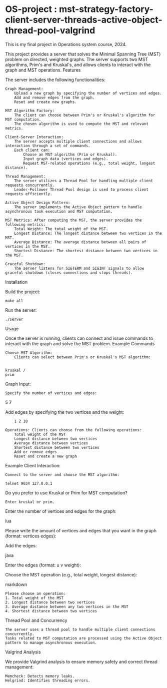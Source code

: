 # OS-project : mst-strategy-factory-client-server-threads-active-object-thread-pool-valgrind
This is my final project in Operations system course, 2024. 

This project provides a server that solves the Minimal Spanning Tree (MST) problem on directed, weighted graphs. The server supports two MST algorithms, Prim's and Kruskal's, and allows clients to interact with the graph and MST operations.
Features

The server includes the following functionalities:

    Graph Management:
        Upload a new graph by specifying the number of vertices and edges.
        Add and remove edges from the graph.
        Reset and create new graphs.

    MST Algorithm Factory:
        The client can choose between Prim's or Kruskal's algorithm for MST computation.
        The chosen algorithm is used to compute the MST and relevant metrics.

    Client-Server Interaction:
        The server accepts multiple client connections and allows interaction through a set of commands.
        Each client can:
            Choose an MST algorithm (Prim or Kruskal).
            Input graph data (vertices and edges).
            Request MST-related operations (e.g., total weight, longest distance).

    Thread Management:
        The server utilizes a Thread Pool for handling multiple client requests concurrently.
        Leader-Follower Thread Pool design is used to process client requests efficiently.

    Active Object Design Pattern:
        The server implements the Active Object pattern to handle asynchronous task execution and MST computation.

    MST Metrics: After computing the MST, the server provides the following metrics:
        Total Weight: The total weight of the MST.
        Longest Distance: The longest distance between two vertices in the MST.
        Average Distance: The average distance between all pairs of vertices in the MST.
        Shortest Distance: The shortest distance between two vertices in the MST.

    Graceful Shutdown:
        The server listens for SIGTERM and SIGINT signals to allow graceful shutdown (closes connections and stops threads).

Installation

Build the project:

    make all

Run the server:

    ./server

Usage

Once the server is running, clients can connect and issue commands to interact with the graph and solve the MST problem.
Example Commands

    Choose MST Algorithm:
        Clients can select between Prim's or Kruskal's MST algorithm:


    kruskal /
    prim

Graph Input:

    Specify the number of vertices and edges:


5 7

Add edges by specifying the two vertices and the weight:


        1 2 10

    Operations: Clients can choose from the following operations:
        Total weight of the MST
        Longest distance between two vertices
        Average distance between vertices
        Shortest distance between two vertices
        Add or remove edges
        Reset and create a new graph

Example Client Interaction:

    Connect to the server and choose the MST algorithm:

    telnet 9034 127.0.0.1

Do you prefer to use Kruskal or Prim for MST computation?

    Enter kruskal or prim.

Enter the number of vertices and edges for the graph:

lua

Please write the amount of vertices and edges that you want in the graph (format: vertices edges):

Add the edges:

java

Enter the edges (format: u v weight):

Choose the MST operation (e.g., total weight, longest distance):

markdown

    Please choose an operation:
    1. Total weight of the MST
    2. Longest distance between two vertices
    3. Average distance between any two vertices in the MST
    4. Shortest distance between two vertices

Thread Pool and Concurrency

    The server uses a thread pool to handle multiple client connections concurrently.
    Tasks related to MST computation are processed using the Active Object pattern to manage asynchronous execution.

Valgrind Analysis

We provide Valgrind analysis to ensure memory safety and correct thread management:

    Memcheck: Detects memory leaks.
    Helgrind: Identifies threading errors.
